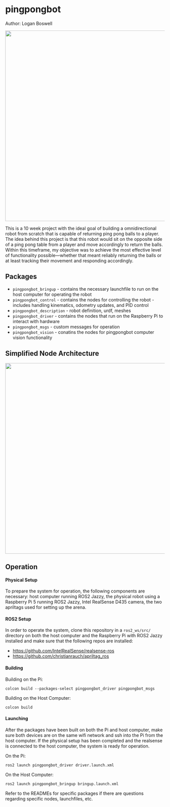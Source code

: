 # pingpongbot

Author: Logan Boswell

<p align="center">
  <img src="https://github.com/user-attachments/assets/16626542-416e-4f46-9ec2-85a44c1898e3" width="600"/>
</p>

This is a 10 week project with the ideal goal of building a omnidirectional robot from scratch that is capable of returning ping pong balls to a player. The idea behind this project is that this robot would sit on the opposite side of a ping pong table from a player and move accordingly to return the balls. Within this timeframe, my objective was to achieve the most effective level of functionality possible—whether that meant reliably returning the balls or at least tracking their movement and responding accordingly.

## Packages
- `pingpongbot_bringup` - contains the necessary launchfile to run on the host computer for operating the robot
- `pingpongbot_control` - contains the nodes for controlling the robot - includes handling kinematics, odometry updates, and PID control
- `pingpongbot_description` - robot definition, urdf, meshes
- `pingpongbot_driver` - contains the nodes that run on the Raspberry Pi to interact with hardware
- `pingpongbot_msgs` - custom messages for operation
- `pingpongbot_vision` - conatins the nodes for pingpongbot computer vision functionality

## Simplified Node Architecture
<p align="center">
  <img src="https://github.com/user-attachments/assets/fb66bc31-dd9e-4318-917a-43254778ef61" width="600"/>
</p>

## Operation

#### Physical Setup
To prepare the system for operation, the following components are necessary: host computer running ROS2 Jazzy, the physical robot using a Raspberry Pi 5 running ROS2 Jazzy, Intel RealSense D435 camera, the two apriltags used for setting up the arena.

#### ROS2 Setup
In order to operate the system, clone this repository in a `ros2_ws/src/` directory on both the host computer and the Raspberry Pi with ROS2 Jazzy installed and make sure that the following repos are installed: 
- https://github.com/IntelRealSense/realsense-ros
- https://github.com/christianrauch/apriltag_ros

#### Building

Building on the Pi:

`colcon build --packages-select pingpongbot_driver pingpongbot_msgs`

Building on the Host Computer:

`colcon build`

#### Launching
After the packages have been built on both the Pi and host computer, make sure both devices are on the same wifi network and ssh into the Pi from the host computer. If the physical setup has been completed and the realsense is connected to the host computer, the system is ready for operation.

On the Pi:

`ros2 launch pingpongbot_driver driver.launch.xml`

On the Host Computer:

`ros2 launch pingpongbot_bringup bringup.launch.xml`

Refer to the READMEs for specific packages if there are questions regarding specific nodes, launchfiles, etc.